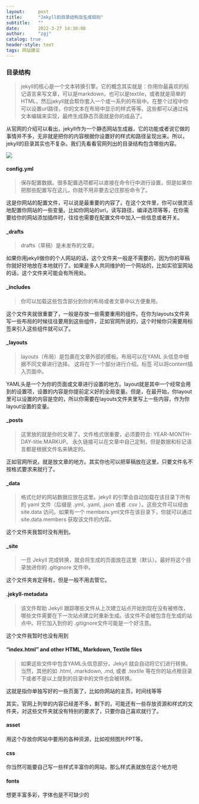 ```yaml
---
layout:     post
title:      "Jekyll的目录结构及生成规则"
subtitle:   ""
date:       2022-3-27 14:30:00
author:     "zgj"
catalog: true
header-style: text
tags: 网站建设
---
```


### 目录结构

> jekyll的核心是一个文本转换引擎。它的概念其实就是：你用你最喜欢的标记语言来写文章，可以是markdown，也可以是textile，或者就是简单的HTML，然后jekyll就会帮你套入一个或一系列的布局中。在整个过程中你可以设置url路径，你的文本在布局中显示的样式等等。这些都可以通过纯文本编辑来实现，最终生成静态页面就是你的成品了。

从官网的介绍可以看出，jekyll作为一个静态网站生成器，它的功能或者说它做的事情并不多，无非就是把你的内容根据你设置好的样式和路径呈现出来。所以，jekyll的目录其实也不复杂。我们先看看官网列出的目录结构包含哪些内容。

![](https://i.vgy.me/aZrGNC.png)

#### config.yml

> 保存配置数据。很多配置选项都可以直接在命令行中进行设置，但是如果你把那些配置写在这儿，你就不用非要去记住那些命令了。

这是你网站的配置文件，可以说是最重要的内容了。在这个文件里，你可以很灵活地配置你网站的一些变量。比如你网站的url，读写路径，编译选项等等，在你需要给你的网站添加插件时，往往也需要在配置文件中加入一些信息或者开关。

#### _drafts

> drafts（草稿）是未发布的文章。

如果你用jekyll做你的个人网站的话，这个文件夹一般是不需要的，因为你的草稿你就好好地放在本地就行了。如果是多人共同维护的一个网站的，比如实验室网站的话，这个文件夹可能会有所用处。

#### _includes

> 你可以加载这些包含部分到你的布局或者文章中以方便重用。

这个文件夹就很重要了，一般是存放一些需要重用的组件。在你为layouts文件夹写一些布局的时候往往要用到这些组件，正如官网所说的，这个时候你只需要用标签来引入这些组件就可以了。

#### _layouts

> layouts（布局）是包裹在文章外部的模板。布局可以在YAML 头信息中根据不同文章进行选择。 这将在下一个部分进行介绍。标签 可以将content插入页面中。

YAML头是一个为你的页面或文章进行设置的地方。layout就是其中一个经常会用到的设置项，设置的内容是你提前定义好的全局变量。但是，在最开始，你layout里可以设置的内容是空的，所以你需要在layouts文件夹里写上一些内容，作为你layout设置的变量。

#### _posts

> 这里放的就是你的文章了。文件格式很重要，必须要符合: YEAR-MONTH-DAY-title.MARKUP。 永久链接可以在文章中自己定制，但是数据和标记语言都是根据文件名来确定的。

正如官网所说，就是放文章的地方。其实你也可以把草稿放在这里，只要文件名不按格式要求来就行了。

#### _data

> 格式化好的网站数据应放在这里。jekyll 的引擎会自动加载在该目录下所有的 yaml 文件（后缀是 .yml, .yaml, .json 或者 .csv ）。这些文件可以经由 site.data 访问。如果有一个 members.yml文件在该目录下，你就可以通过 site.data.members 获取该文件的内容。

这个文件夹我暂时没有用到。

#### _site

> 一旦 Jekyll 完成转换，就会将生成的页面放在这里（默认）。最好将这个目录放进你的 .gitignore 文件中。

这个文件夹肯定得有，但是一般不用去管它。

#### .jekyll-metadata

> 该文件帮助 Jekyll 跟踪哪些文件从上次建立站点开始到现在没有被修改，哪些文件需要在下一次站点建立时重新生成。该文件不会被包含在生成的站点中。将它加入到你的 .gitignore文件可能是一个好注意。

这个文件我暂时也没有用到

#### “index.html” and other HTML, Markdown, Textile files

> 如果这些文件中包含YAML头信息部分，Jekyll 就会自动将它们进行转换。当然，其他的如 .html, .markdown, .md, 或者 .textile 等在你的站点根目录下或者不是以上提到的目录中的文件也会被转换。

这就是指你单独写好的一些页面了，比如你网站的主页，时间线等等

其实，官网上列举的内容已经差不多，剩下的，可能还有一些存放资源和样式的文件夹，对这些文件夹就没有特别的要求了，只要你自己喜欢就行了。

#### asset

用这个存放你网站中要用的各种资源，比如视频图片PPT等。

#### css

你当然可能要自己写一些样式丰富你的网站，那么样式表就放在这个地方吧

#### fonts

想更丰富多彩，字体也是不可缺少的 

